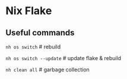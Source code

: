 # Nix Flake

## Useful commands

`nh os switch` # rebuild

`nh os switch --update` # update flake & rebuild

`nh clean all` # garbage collection
